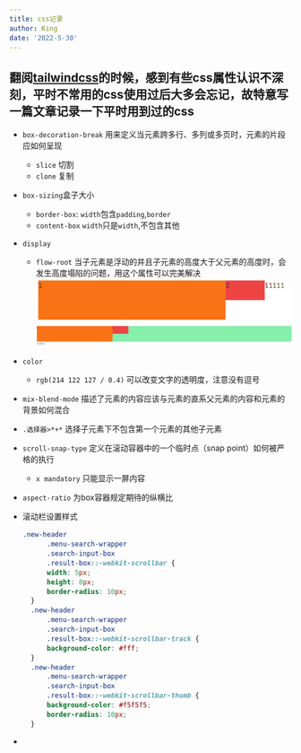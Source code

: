 ```yaml
---
title: css记录
author: King
date: '2022-5-30'
---
```


## 翻阅[tailwindcss](https://tailwindcss.com/)的时候，感到有些css属性认识不深刻，平时不常用的css使用过后大多会忘记，故特意写一篇文章记录一下平时用到过的css

* `box-decoration-break` 用来定义当元素跨多行、多列或多页时，元素的片段应如何呈现
  * `slice` 切割
  * `clone` 复制
* `box-sizing`盒子大小
  * `border-box`: `width`包含`padding`,`border`
  * `content-box` `width`只是`width`,不包含其他
* `display`
  * `flow-root` 当子元素是浮动的并且子元素的高度大于父元素的高度时，会发生高度塌陷的问题，用这个属性可以完美解决![css-2.png](/images/css-1.png) ![css-2.png](/images/css-2.png)
* `color`
  * `rgb(214 122 127 / 0.4)` 可以改变文字的透明度，注意没有逗号
* `mix-blend-mode` 描述了元素的内容应该与元素的直系父元素的内容和元素的背景如何混合
* `.选择器>*+*` 选择子元素下不包含第一个元素的其他子元素
* `scroll-snap-type` 定义在滚动容器中的一个临时点（snap point）如何被严格的执行
  * `x mandatory` 只能显示一屏内容
* `aspect-ratio` 为box容器规定期待的纵横比
* 滚动栏设置样式

  ```css
  .new-header
        .menu-search-wrapper
        .search-input-box
        .result-box::-webkit-scrollbar { 
        width: 5px;
        height: 8px;
        border-radius: 10px;
    }
    .new-header
        .menu-search-wrapper
        .search-input-box
        .result-box::-webkit-scrollbar-track {
        background-color: #fff;
    }
    .new-header
        .menu-search-wrapper
        .search-input-box
        .result-box::-webkit-scrollbar-thumb {
        background-color: #f5f5f5;
        border-radius: 10px;
    }
  ```

*
